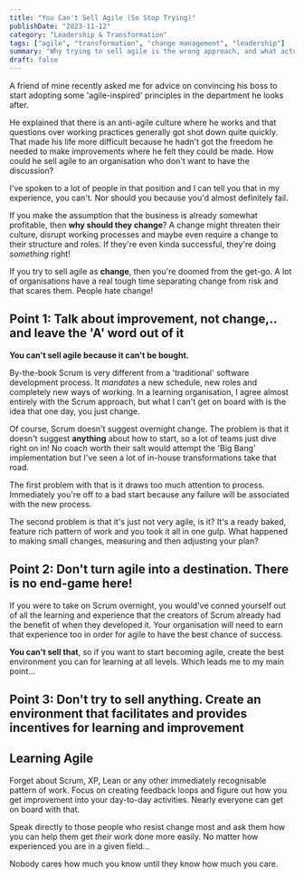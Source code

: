 ```yaml
---
title: "You Can't Sell Agile (So Stop Trying)"
publishDate: "2023-11-12"
category: "Leadership & Transformation"
tags: ["agile", "transformation", "change management", "leadership"]
summary: "Why trying to sell agile is the wrong approach, and what actually works"
draft: false
---
```


A friend of mine recently asked me for advice on convincing his boss to start adopting some 'agile-inspired' principles in the department he looks after.

He explained that there is an anti-agile culture where he works and that questions over working practices generally got shot down quite quickly. That made his life more difficult because he hadn't got the freedom he needed to make improvements where he felt they could be made. How could he sell agile to an organisation who don't want to have the discussion?

I've spoken to a lot of people in that position and I can tell you that in my experience, you can't. Nor should you because you'd almost definitely fail.

If you make the assumption that the business is already somewhat profitable, then **why should they change**? A change might threaten their culture, disrupt working processes and maybe even require a change to their structure and roles. If they're even kinda successful, they're doing *something* right!

If you try to sell agile as **change**, then you're doomed from the get-go. A lot of organisations have a real tough time separating change from risk and that scares them. People hate change!

## Point 1: Talk about improvement, not change,.. and leave the 'A' word out of it

**You can't sell agile because it can't be bought.**

By-the-book Scrum is very different from a 'traditional' software development process. It *mandates* a new schedule, new roles and completely new ways of working. In a learning organisation, I agree almost entirely with the Scrum approach, but what I can't get on board with is the idea that one day, you just change.

Of course, Scrum doesn't suggest overnight change. The problem is that it doesn't suggest **anything** about how to start, so a lot of teams just dive right on in! No coach worth their salt would attempt the 'Big Bang' implementation but I've seen a lot of in-house transformations take that road.

The first problem with that is it draws too much attention to process. Immediately you're off to a bad start because any failure will be associated with the new process.

The second problem is that it's just not very agile, is it? It's a ready baked, feature rich pattern of work and you took it all in one gulp. What happened to making small changes, measuring and then adjusting your plan?

## Point 2: Don't turn agile into a destination. There is no end-game here!

If you were to take on Scrum overnight, you would've conned yourself out of all the learning and experience that the creators of Scrum already had the benefit of when they developed it. Your organisation will need to earn that experience too in order for agile to have the best chance of success.

**You can't sell that**, so if you want to start becoming agile, create the best environment you can for learning at all levels. Which leads me to my main point…

## Point 3: Don't try to sell anything. Create an environment that facilitates and provides incentives for learning and improvement

## Learning Agile

Forget about Scrum, XP, Lean or any other immediately recognisable pattern of work. Focus on creating feedback loops and figure out how you get improvement into your day-to-day activities. Nearly everyone can get on board with that.

Speak directly to those people who resist change most and ask them how you can help them get *their* work done more easily. No matter how experienced you are in a given field...

Nobody cares how much you know until they know how much you care.